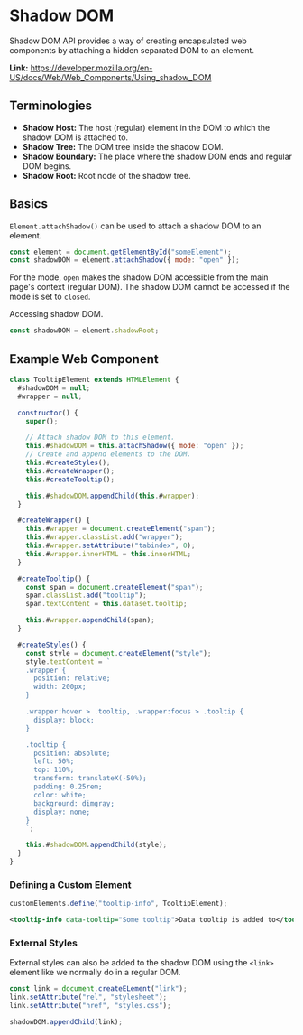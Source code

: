 # Shadow DOM

Shadow DOM API provides a way of creating encapsulated web components by attaching a hidden separated DOM to an element.

**Link:** <https://developer.mozilla.org/en-US/docs/Web/Web_Components/Using_shadow_DOM>

## Terminologies

- **Shadow Host:** The host (regular) element in the DOM to which the shadow DOM is attached to.
- **Shadow Tree:** The DOM tree inside the shadow DOM.
- **Shadow Boundary:** The place where the shadow DOM ends and regular DOM begins.
- **Shadow Root:** Root node of the shadow tree.

## Basics

`Element.attachShadow()` can be used to attach a shadow DOM to an element.

```js
const element = document.getElementById("someElement");
const shadowDOM = element.attachShadow({ mode: "open" });
```

For the mode, `open` makes the shadow DOM accessible from the main page's context (regular DOM). The shadow DOM cannot be accessed if the mode is set to `closed`.

Accessing shadow DOM.

```js
const shadowDOM = element.shadowRoot;
```

## Example Web Component

```js
class TooltipElement extends HTMLElement {
  #shadowDOM = null;
  #wrapper = null;

  constructor() {
    super();

    // Attach shadow DOM to this element.
    this.#shadowDOM = this.attachShadow({ mode: "open" });
    // Create and append elements to the DOM.
    this.#createStyles();
    this.#createWrapper();
    this.#createTooltip();

    this.#shadowDOM.appendChild(this.#wrapper);
  }

  #createWrapper() {
    this.#wrapper = document.createElement("span");
    this.#wrapper.classList.add("wrapper");
    this.#wrapper.setAttribute("tabindex", 0);
    this.#wrapper.innerHTML = this.innerHTML;
  }

  #createTooltip() {
    const span = document.createElement("span");
    span.classList.add("tooltip");
    span.textContent = this.dataset.tooltip;

    this.#wrapper.appendChild(span);
  }

  #createStyles() {
    const style = document.createElement("style");
    style.textContent = `
    .wrapper {
      position: relative;
      width: 200px;
    }

    .wrapper:hover > .tooltip, .wrapper:focus > .tooltip {
      display: block;
    }

    .tooltip {
      position: absolute;
      left: 50%;
      top: 110%;
      transform: translateX(-50%);
      padding: 0.25rem;
      color: white;
      background: dimgray;
      display: none;
    }
    `;

    this.#shadowDOM.appendChild(style);
  }
}
```

### Defining a Custom Element

```js
customElements.define("tooltip-info", TooltipElement);
```

```xml
<tooltip-info data-tooltip="Some tooltip">Data tooltip is added to</tooltip-info>
```

### External Styles

External styles can also be added to the shadow DOM using the `<link>` element like we normally do in a regular DOM.

```js
const link = document.createELement("link");
link.setAttribute("rel", "stylesheet");
link.setAttribute("href", "styles.css");

shadowDOM.appendChild(link);
```
